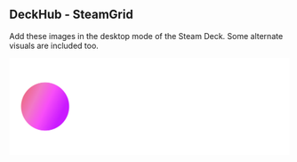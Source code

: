 ## DeckHub - SteamGrid
Add these images in the desktop mode of the Steam Deck. Some alternate visuals are included too.
<p align="center"><a href="https://frietvorkje69.github.io/DeckHub/" target="_blank"><img src="https://github.com/Frietvorkje69/DeckHub/blob/master/DeckHub/steamgrid/logo.png?raw=true" width="700" alt="DeckHub Banner"></a></p>
